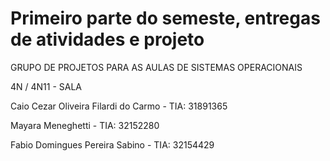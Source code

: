 # Primeiro parte do semeste, entregas de atividades e projeto


GRUPO DE PROJETOS PARA AS AULAS DE SISTEMAS OPERACIONAIS

4N / 4N11 - SALA

Caio Cezar Oliveira Filardi do Carmo - TIA: 31891365

Mayara Meneghetti - TIA: 32152280

Fabio Domingues Pereira Sabino - TIA: 32154429
